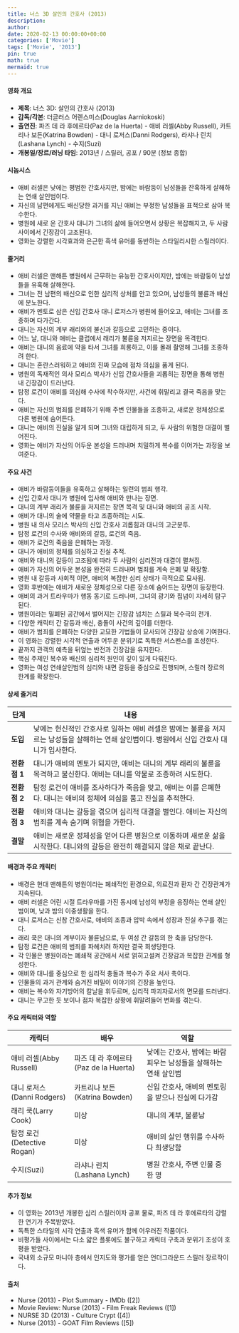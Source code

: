 ```yaml
---
title: 너스 3D 살인의 간호사 (2013)
description: 
author: 
date: 2020-02-13 00:00:00+00:00
categories: ['Movie']
tags: ['Movie', '2013']
pin: true
math: true
mermaid: true
---
```

#### 영화 개요

- **제목**: 너스 3D: 살인의 간호사 (2013)  
- **감독/각본**: 더글러스 어렌스미스(Douglas Aarniokoski)  
- **출연진**: 파즈 데 라 후에르타(Paz de la Huerta) - 애비 러셀(Abby Russell), 카트리나 보든(Katrina Bowden) - 대니 로저스(Danni Rodgers), 라샤나 린치(Lashana Lynch) - 수지(Suzi)  
- **개봉일/장르/러닝 타임**: 2013년 / 스릴러, 공포 / 90분 (정보 종합)  

#### 시놉시스

- 애비 러셀은 낮에는 평범한 간호사지만, 밤에는 바람둥이 남성들을 잔혹하게 살해하는 연쇄 살인범이다.  
- 자신의 남편에게도 배신당한 과거를 지닌 애비는 부정한 남성들을 표적으로 삼아 복수한다.  
- 병원에 새로 온 간호사 대니가 그녀의 삶에 들어오면서 상황은 복잡해지고, 두 사람 사이에서 긴장감이 고조된다.  
- 영화는 강렬한 시각효과와 은근한 흑색 유머를 동반하는 스타일리시한 스릴러이다.  

#### 줄거리

- 애비 러셀은 맨해튼 병원에서 근무하는 유능한 간호사이지만, 밤에는 바람둥이 남성들을 유혹해 살해한다.  
- 그녀는 전 남편의 배신으로 인한 심리적 상처를 안고 있으며, 남성들의 불륜과 배신에 분노한다.  
- 애비가 멘토로 삼은 신입 간호사 대니 로저스가 병원에 들어오고, 애비는 그녀를 조종하며 다가간다.  
- 대니는 자신의 계부 래리와의 불신과 갈등으로 고민하는 중이다.  
- 어느 날, 대니와 애비는 클럽에서 래리가 불륜을 저지르는 장면을 목격한다.  
- 애비는 대니의 음료에 약을 타서 그녀를 희롱하고, 이를 몰래 촬영해 그녀를 조종하려 한다.  
- 대니는 혼란스러워하고 애비의 진짜 모습에 점차 의심을 품게 된다.  
- 병원의 독재적인 의사 모리스 박사가 신입 간호사들을 괴롭히는 장면을 통해 병원 내 긴장감이 드러난다.  
- 탐정 로건이 애비를 의심해 수사에 착수하지만, 사건에 휘말리고 결국 죽음을 맞는다.  
- 애비는 자신의 범죄를 은폐하기 위해 주변 인물들을 조종하고, 새로운 정체성으로 다른 병원에 숨어든다.  
- 대니는 애비의 진실을 알게 되며 그녀와 대립하게 되고, 두 사람의 위험한 대결이 벌어진다.  
- 영화는 애비가 자신의 어두운 본성을 드러내며 치밀하게 복수를 이어가는 과정을 보여준다.  

#### 주요 사건

- 애비가 바람둥이들을 유혹하고 살해하는 일련의 범죄 행각.  
- 신입 간호사 대니가 병원에 입사해 애비와 만나는 장면.  
- 대니의 계부 래리가 불륜을 저지르는 장면 목격 및 대니와 애비의 공조 시작.  
- 애비가 대니의 술에 약물을 타고 조종하려는 시도.  
- 병원 내 의사 모리스 박사의 신입 간호사 괴롭힘과 대니의 고군분투.  
- 탐정 로건의 수사와 애비와의 갈등, 로건의 죽음.  
- 애비가 로건의 죽음을 은폐하는 과정.  
- 대니가 애비의 정체를 의심하고 진실 추적.  
- 애비와 대니의 갈등이 고조됨에 따라 두 사람의 심리전과 대결이 펼쳐짐.  
- 애비가 자신의 어두운 본성을 완전히 드러내며 범죄를 계속 은폐 및 확장함.  
- 병원 내 갈등과 사회적 이면, 애비의 복잡한 심리 상태가 극적으로 묘사됨.  
- 영화 후반에는 애비가 새로운 정체성으로 다른 장소에 숨어드는 장면이 등장한다.  
- 애비의 과거 트라우마가 행동 동기로 드러나며, 그녀의 광기와 집념이 자세히 탐구된다.  
- 병원이라는 밀폐된 공간에서 벌어지는 긴장감 넘치는 스릴과 복수극의 전개.  
- 다양한 캐릭터 간 갈등과 배신, 충돌이 사건의 깊이를 더한다.  
- 애비가 범죄를 은폐하는 다양한 교묘한 기법들이 묘사되어 긴장감 상승에 기여한다.  
- 이 영화는 강렬한 시각적 연출과 어두운 분위기로 독특한 서스펜스를 조성한다.  
- 끝까지 관객의 예측을 뒤엎는 반전과 긴장감을 유지한다.  
- 핵심 주제인 복수와 배신의 심리적 원인이 깊이 있게 다뤄진다.  
- 영화는 여성 연쇄살인범의 심리와 내면 갈등을 중심으로 진행되며, 스릴러 장르의 한계를 확장한다.  

#### 상세 줄거리

| **단계** | **내용** |
|----------|----------|
| **도입** | 낮에는 헌신적인 간호사로 일하는 애비 러셀은 밤에는 불륜을 저지르는 남성들을 살해하는 연쇄 살인범이다. 병원에서 신입 간호사 대니가 입사한다. |
| **전환점 1** | 대니가 애비의 멘토가 되지만, 애비는 대니의 계부 래리의 불륜을 목격하고 불신한다. 애비는 대니를 약물로 조종하려 시도한다. |
| **전환점 2** | 탐정 로건이 애비를 조사하다가 죽음을 맞고, 애비는 이를 은폐한다. 대니는 애비의 정체에 의심을 품고 진실을 추적한다. |
| **전환점 3** | 애비와 대니는 갈등을 겪으며 심리적 대결을 벌인다. 애비는 자신의 범죄를 계속 숨기며 위협을 가한다. |
| **결말** | 애비는 새로운 정체성을 얻어 다른 병원으로 이동하며 새로운 삶을 시작한다. 대니와의 갈등은 완전히 해결되지 않은 채로 끝난다. |

#### 배경과 주요 캐릭터

- 배경은 현대 맨해튼의 병원이라는 폐쇄적인 환경으로, 의료진과 환자 간 긴장관계가 지속된다.  
- 애비 러셀은 어린 시절 트라우마를 가진 동시에 남성의 부정을 응징하는 연쇄 살인범이며, 낮과 밤의 이중생활을 한다.  
- 대니 로저스는 신참 간호사로, 애비의 조종과 압박 속에서 성장과 진실 추구를 겪는다.  
- 래리 쿡은 대니의 계부이자 불륜남으로, 두 여성 간 갈등의 한 축을 담당한다.  
- 탐정 로건은 애비의 범죄를 파헤치려 하지만 결국 희생당한다.  
- 각 인물은 병원이라는 폐쇄적 공간에서 서로 얽히고설켜 긴장감과 복잡한 관계를 형성한다.  
- 애비와 대니를 중심으로 한 심리적 충돌과 복수가 주요 서사 축이다.  
- 인물들의 과거 관계와 숨겨진 비밀이 이야기의 긴장을 높인다.  
- 애비는 복수와 자기방어의 칼날을 휘두르며, 심리적 파괴자로서의 면모를 드러낸다.  
- 대니는 무고한 듯 보이나 점차 복잡한 상황에 휘말려들어 변화를 겪는다.  

#### 주요 캐릭터와 역할

| **캐릭터** | **배우** | **역할** |
|------------|----------|----------|
| 애비 러셀(Abby Russell) | 파즈 데 라 후에르타(Paz de la Huerta) | 낮에는 간호사, 밤에는 바람 피우는 남성들을 살해하는 연쇄 살인범 |
| 대니 로저스(Danni Rodgers) | 카트리나 보든(Katrina Bowden) | 신입 간호사, 애비의 멘토링을 받으나 진실에 다가감 |
| 래리 쿡(Larry Cook) | 미상 | 대니의 계부, 불륜남 |
| 탐정 로건(Detective Rogan) | 미상 | 애비의 살인 행위를 수사하다 희생당함 |
| 수지(Suzi) | 라샤나 린치(Lashana Lynch) | 병원 간호사, 주변 인물 중 한 명 |

#### 추가 정보

- 이 영화는 2013년 개봉한 심리 스릴러이자 공포 물로, 파즈 데 라 후에르타의 강렬한 연기가 주목받았다.  
- 독특한 스타일의 시각 연출과 흑색 유머가 함께 어우러진 작품이다.  
- 비평가들 사이에서는 다소 얇은 플롯에도 불구하고 캐릭터 구축과 분위기 조성이 호평을 받았다.  
- 국내외 소규모 마니아 층에서 인지도와 평가를 얻은 언더그라운드 스릴러 장르작이다.  

#### 출처

- Nurse (2013) - Plot Summary - IMDb ([2])  
- Movie Review: Nurse (2013) - Film Freak Reviews ([1])  
- NURSE 3D (2013) - Culture Crypt ([4])  
- Nurse (2013) - GOAT Film Reviews ([5])
